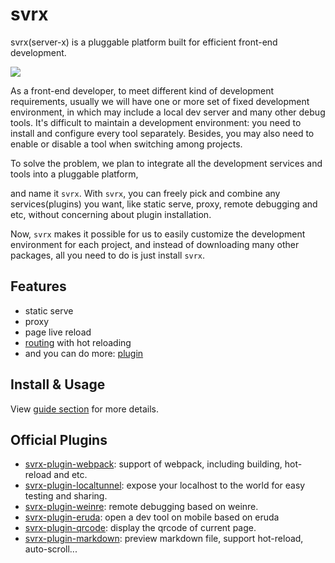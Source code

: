# svrx

svrx(server-x) is a pluggable platform built for efficient front-end development.

![](https://p1.music.126.net/tkkgZQepIA1mvhrv8IzbuA==/109951164358239571.gif)


As a front-end developer, to meet different kind of development requirements, usually we will have one or more set of fixed development environment,
in which may include a local dev server and many other debug tools.
It's difficult to maintain a development environment: you need to install and configure every tool separately.
Besides, you may also need to enable or disable a tool when switching among projects.

To solve the problem, we plan to integrate all the development services and tools into a pluggable platform, 

and name it `svrx`.
With `svrx`, you can freely pick and combine any services(plugins) you want, 
like static serve, proxy, remote debugging and etc, without concerning about plugin installation.
 
Now, `svrx` makes it possible for us to easily customize the development environment for each project,
and instead of downloading many other packages, all you need to do is just install `svrx`.

## Features

- static serve
- proxy
- page live reload
- [routing](./guide/route.md) with hot reloading 
- and you can do more: [plugin](./guide/plugin.md)

## Install & Usage

View [guide section](./guide/README.md) for more details.


## Official Plugins

+ [svrx-plugin-webpack](https://github.com/x-orpheus/svrx-plugin-webpack):
    support of webpack, including building, hot-reload and etc.
+ [svrx-plugin-localtunnel](https://github.com/x-orpheus/svrx-plugin-localtunnel): 
    expose your localhost to the world for easy testing and sharing.
+ [svrx-plugin-weinre](https://github.com/x-orpheus/svrx-plugin-weinre): 
    remote debugging based on weinre.
+ [svrx-plugin-eruda](https://github.com/x-orpheus/svrx-plugin-eruda): 
    open a dev tool on mobile based on eruda
+ [svrx-plugin-qrcode](https://github.com/x-orpheus/svrx-plugin-qrcode): 
    display the qrcode of current page.
+ [svrx-plugin-markdown](https://github.com/x-orpheus/svrx-plugin-markdown): 
    preview markdown file, support hot-reload, auto-scroll...

    
